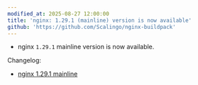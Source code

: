 ```yaml
---
modified_at: 2025-08-27 12:00:00
title: 'nginx: 1.29.1 (mainline) version is now available'
github: 'https://github.com/Scalingo/nginx-buildpack'
---
```


- nginx `1.29.1` mainline version is now available.

Changelog:
- [nginx 1.29.1 mainline](https://nginx.org/en/CHANGES)
